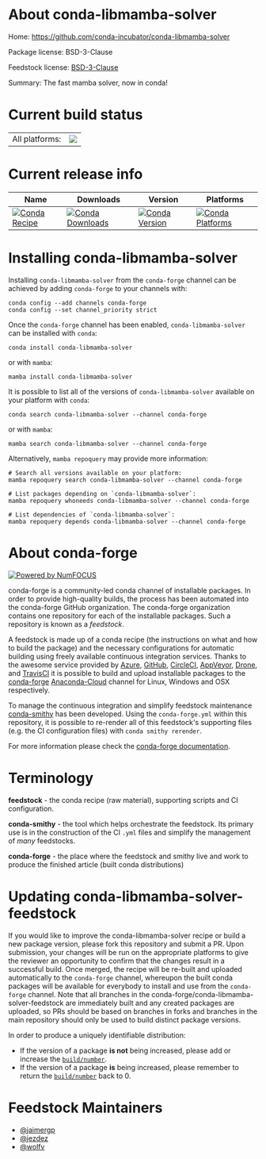 About conda-libmamba-solver
===========================

Home: https://github.com/conda-incubator/conda-libmamba-solver

Package license: BSD-3-Clause

Feedstock license: [BSD-3-Clause](https://github.com/conda-forge/conda-libmamba-solver-feedstock/blob/main/LICENSE.txt)

Summary: The fast mamba solver, now in conda!

Current build status
====================


<table><tr><td>All platforms:</td>
    <td>
      <a href="https://dev.azure.com/conda-forge/feedstock-builds/_build/latest?definitionId=15690&branchName=main">
        <img src="https://dev.azure.com/conda-forge/feedstock-builds/_apis/build/status/conda-libmamba-solver-feedstock?branchName=main">
      </a>
    </td>
  </tr>
</table>

Current release info
====================

| Name | Downloads | Version | Platforms |
| --- | --- | --- | --- |
| [![Conda Recipe](https://img.shields.io/badge/recipe-conda--libmamba--solver-green.svg)](https://anaconda.org/conda-forge/conda-libmamba-solver) | [![Conda Downloads](https://img.shields.io/conda/dn/conda-forge/conda-libmamba-solver.svg)](https://anaconda.org/conda-forge/conda-libmamba-solver) | [![Conda Version](https://img.shields.io/conda/vn/conda-forge/conda-libmamba-solver.svg)](https://anaconda.org/conda-forge/conda-libmamba-solver) | [![Conda Platforms](https://img.shields.io/conda/pn/conda-forge/conda-libmamba-solver.svg)](https://anaconda.org/conda-forge/conda-libmamba-solver) |

Installing conda-libmamba-solver
================================

Installing `conda-libmamba-solver` from the `conda-forge` channel can be achieved by adding `conda-forge` to your channels with:

```
conda config --add channels conda-forge
conda config --set channel_priority strict
```

Once the `conda-forge` channel has been enabled, `conda-libmamba-solver` can be installed with `conda`:

```
conda install conda-libmamba-solver
```

or with `mamba`:

```
mamba install conda-libmamba-solver
```

It is possible to list all of the versions of `conda-libmamba-solver` available on your platform with `conda`:

```
conda search conda-libmamba-solver --channel conda-forge
```

or with `mamba`:

```
mamba search conda-libmamba-solver --channel conda-forge
```

Alternatively, `mamba repoquery` may provide more information:

```
# Search all versions available on your platform:
mamba repoquery search conda-libmamba-solver --channel conda-forge

# List packages depending on `conda-libmamba-solver`:
mamba repoquery whoneeds conda-libmamba-solver --channel conda-forge

# List dependencies of `conda-libmamba-solver`:
mamba repoquery depends conda-libmamba-solver --channel conda-forge
```


About conda-forge
=================

[![Powered by
NumFOCUS](https://img.shields.io/badge/powered%20by-NumFOCUS-orange.svg?style=flat&colorA=E1523D&colorB=007D8A)](https://numfocus.org)

conda-forge is a community-led conda channel of installable packages.
In order to provide high-quality builds, the process has been automated into the
conda-forge GitHub organization. The conda-forge organization contains one repository
for each of the installable packages. Such a repository is known as a *feedstock*.

A feedstock is made up of a conda recipe (the instructions on what and how to build
the package) and the necessary configurations for automatic building using freely
available continuous integration services. Thanks to the awesome service provided by
[Azure](https://azure.microsoft.com/en-us/services/devops/), [GitHub](https://github.com/),
[CircleCI](https://circleci.com/), [AppVeyor](https://www.appveyor.com/),
[Drone](https://cloud.drone.io/welcome), and [TravisCI](https://travis-ci.com/)
it is possible to build and upload installable packages to the
[conda-forge](https://anaconda.org/conda-forge) [Anaconda-Cloud](https://anaconda.org/)
channel for Linux, Windows and OSX respectively.

To manage the continuous integration and simplify feedstock maintenance
[conda-smithy](https://github.com/conda-forge/conda-smithy) has been developed.
Using the ``conda-forge.yml`` within this repository, it is possible to re-render all of
this feedstock's supporting files (e.g. the CI configuration files) with ``conda smithy rerender``.

For more information please check the [conda-forge documentation](https://conda-forge.org/docs/).

Terminology
===========

**feedstock** - the conda recipe (raw material), supporting scripts and CI configuration.

**conda-smithy** - the tool which helps orchestrate the feedstock.
                   Its primary use is in the construction of the CI ``.yml`` files
                   and simplify the management of *many* feedstocks.

**conda-forge** - the place where the feedstock and smithy live and work to
                  produce the finished article (built conda distributions)


Updating conda-libmamba-solver-feedstock
========================================

If you would like to improve the conda-libmamba-solver recipe or build a new
package version, please fork this repository and submit a PR. Upon submission,
your changes will be run on the appropriate platforms to give the reviewer an
opportunity to confirm that the changes result in a successful build. Once
merged, the recipe will be re-built and uploaded automatically to the
`conda-forge` channel, whereupon the built conda packages will be available for
everybody to install and use from the `conda-forge` channel.
Note that all branches in the conda-forge/conda-libmamba-solver-feedstock are
immediately built and any created packages are uploaded, so PRs should be based
on branches in forks and branches in the main repository should only be used to
build distinct package versions.

In order to produce a uniquely identifiable distribution:
 * If the version of a package **is not** being increased, please add or increase
   the [``build/number``](https://docs.conda.io/projects/conda-build/en/latest/resources/define-metadata.html#build-number-and-string).
 * If the version of a package **is** being increased, please remember to return
   the [``build/number``](https://docs.conda.io/projects/conda-build/en/latest/resources/define-metadata.html#build-number-and-string)
   back to 0.

Feedstock Maintainers
=====================

* [@jaimergp](https://github.com/jaimergp/)
* [@jezdez](https://github.com/jezdez/)
* [@wolfv](https://github.com/wolfv/)


